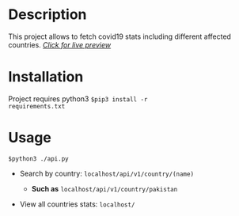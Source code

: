 # Description
This project allows to fetch covid19 stats including different affected countries. [*Click for live preview*](http://#)

# Installation
Project requires python3
<code>$pip3 install -r requirements.txt</code>

# Usage 
<code>$python3 ./api.py</code><br>


 * Search by country: <code>localhost/api/v1/country/(name)</code><br> 
   * <b>Such as</b> <code>localhost/api/v1/country/pakistan</code>
 
 * View all countries stats: <code>localhost/</code>

